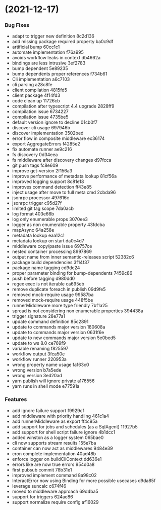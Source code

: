 #  (2021-12-17)


### Bug Fixes

* adapt to trigger new definition 8c2d136
* add missing package required property ba0c9df
* artificial bump 60cc1c1
* automate implementation f76a995
* avoids workflow leaks in context db4662a
* bindings are less intrusive 3ef2783
* bump dependent 5e89235
* bump dependents proper references f734b61
* Cli implementation a6c7103
* cli parsing a28c8fe
* client compilation 4815fd5
* client package 4f14fd3
* code clean up 11726cb
* compilation after typescript 4.4 upgrade 2828ff9
* compilation issue 6734227
* compilation issue 4735be5
* default version ignore to decline 01cb0f7
* discover cli usage 697946b
* discover implementation 3502bed
* error flow in composite middleware ec36174
* export AggregateErrors f4285e2
* fix automate runner ae9c216
* fs discovery 0d34eea
* fs middleware after discovery changes d97fcca
* git push tags fc8e609
* improve get-version 2f156a3
* improve performance of metadata lookup 81cf56a
* improved logging support 8c81e18
* improves command detection ff43e85
* inject usage after move to full meta cmd 2cbda96
* jsonrpc processor 497616c
* jsonrpc trigger c95d27f
* limited git tag scope 7da0acb
* log format 403e66b
* log only enumerable props 3070ee3
* logger as non enumerable property 43fdcba
* mapAsync 64a258e
* metadata lookup eaa12c1
* metadata lookup on start da0c4d7
* middleware copy/paste issue 69757ce
* nested container processing 8997869
* output name from inner semantic-releases script 52382c6
* package build dependencies 3f14f37
* package name tagging cd9de24
* proper parameter binding for bump-dependents 7459c86
* push before tagging d980dd0
* regex exec is not iterable ca695eb
* remove duplicate foreach in publish 09d9fe5
* removed mock-require usage 99587ba
* removed mock-require usage 448f5be
* runnerMiddleware more type friendly 7bf1a25
* spread is not considering non enumerable properties 394438a
* trigger signature 28e77a1
* update command definition 85c2891
* update to commands  major version 180608a
* update to commands major version 0631f6e
* update to new commands major version 5e0bed5
* update to ws 8.0 ce769f9
* variable renaming f825597
* workflow output 3fca50e
* workflow runner 220953a
* wrong property name usage fa163c0
* wrong version b7a5ede
* wrong version 3ed20ad
* yarn publish will ignore private a176556
* yarn runs in shell mode e77591a


### Features

* add ignore failure support f9929cf
* add middleware with priority handling 461c1a4
* add runnerMiddleware as export ff4c95a
* add support for jobs and schedules (as a SqlAgent) 11927b5
* add support for shell script failure ignore 4b1dcc1
* added winston as a logger system 065bae0
* cli now supports stream results 155e7ba
* container can now act as middlewares 9484e39
* cron complete implementation 40ad48b
* enforce logger on buildCliContext dd636e1
* errors like are now true errors 954d0a8
* first pubsub commit 78b31e1
* improved implement command 8a98c02
* InteractError now using Binding for more possible usecases d9da85f
* leverage suncalc c674f46
* moved to middleware approach 69d4ba5
* support for triggers 624ae86
* support normalize require config af16029



